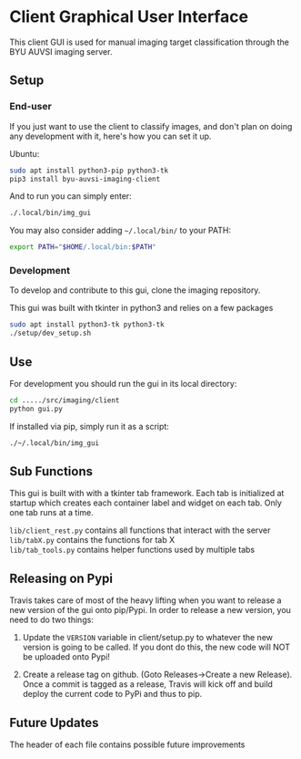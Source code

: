# Client Graphical User Interface

This client GUI is used for manual imaging target classification through the BYU AUVSI
imaging server.

## Setup

### End-user

If you just want to use the client to classify images, and don't plan on doing
any development with it, here's how you can set it up.

Ubuntu:

```bash
sudo apt install python3-pip python3-tk
pip3 install byu-auvsi-imaging-client
```

And to run you can simply enter:

```bash
./.local/bin/img_gui
```

You may also consider adding `~/.local/bin/` to your PATH:

```bash
export PATH="$HOME/.local/bin:$PATH"
```

### Development

To develop and contribute to this gui, clone the imaging repository.

This gui was built with tkinter in python3 and relies on a few packages

```bash
sudo apt install python3-tk python3-tk
./setup/dev_setup.sh
```

## Use

For development you should run the gui in its local directory:

```bash
cd ...../src/imaging/client
python gui.py
```

If installed via pip, simply run it as a script:

```bash
./~/.local/bin/img_gui
```

## Sub Functions

This gui is built with with a tkinter tab framework. Each tab is initialized at startup which creates each container label and widget on each tab. Only one tab runs at a time.

`lib/client_rest.py` contains all functions that interact with the server  
`lib/tabX.py` contains the functions for tab X  
`lib/tab_tools.py` contains helper functions used by multiple tabs

## Releasing on Pypi

Travis takes care of most of the heavy lifting when you want to release a new version
of the gui onto pip/Pypi. In order to release a new version, you need to do two things:

1. Update the `VERSION` variable in client/setup.py to whatever the new version is going to be called. If you dont do this, the new code will NOT be uploaded onto Pypi!

2. Create a release tag on github. (Goto Releases->Create a new Release). Once a commit
is tagged as a release, Travis will kick off and build deploy the current code to PyPi and thus to pip.

## Future Updates

The header of each file contains possible future improvements
